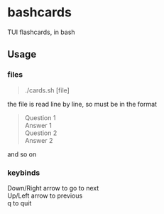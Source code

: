 # bashcards
TUI flashcards, in bash

## Usage
### files
>  ./cards.sh [file]  
>  
the file is read line by line, so must be in the format  

> Question 1  
> Answer 1  
> Question 2  
> Answer 2  

and so on  
### keybinds
Down/Right arrow to go to next  
Up/Left arrow to previous  
q to quit
